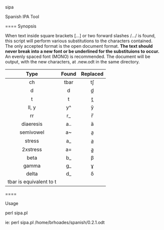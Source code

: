 sipa

Spanish IPA Tool

====
Synopsis

When text inside square brackets [...] or two forward slashes /.../ is found, this script will perform
various substitutions to the characters contained. The only accepted format is the open document format.
**The text should never break into a new font or be underlined for the substituions to occur.**
An evenly spaced font (MONO) is recommended. The document will be output, with the new characters, 
at <inputfilename>.new.odt in the same directory.
 
| Type          | Found | Replaced |
|:-------------:|:-----:|:--------:|
| ch            | tbar  | tʃ       |
| d             | d     | d̪        |
| t             | t     | t̪        |
| ll, y         | y^    | y̌        |
| rr            | r_    | r̅        |
| diaeresis     | a..   | ä        |
| semivowel     | a~    | a̰        |
| stress        | a_    | a̲        |
| 2xstress      | a=    | a̳        |
| beta          | b_    | β        |
| gamma         | g_    | ɣ        |
| delta         | d_    | ẟ        |
tbar is equivalent to t|


====

Usage

perl sipa.pl <document>

ie:
perl sipa.pl /home/brhoades/spanish/0.2.1.odt

